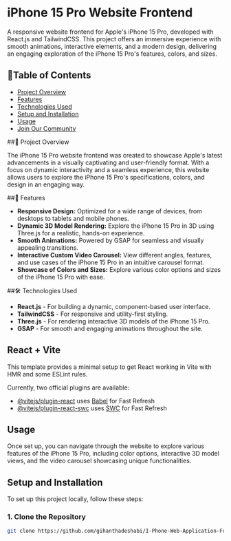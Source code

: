 # iPhone 15 Pro Website Frontend

A responsive website frontend for Apple's iPhone 15 Pro, developed with React.js and TailwindCSS. This project offers an immersive experience with smooth animations, interactive elements, and a modern design, delivering an engaging exploration of the iPhone 15 Pro's features, colors, and sizes.

##  📑Table of Contents

- [Project Overview](#project-overview)
- [Features](#features)
- [Technologies Used](#technologies-used)
- [Setup and Installation](#setup-and-installation)
- [Usage](#usage)
- [Join Our Community](#join-our-community)

##🌄 Project Overview

The iPhone 15 Pro website frontend was created to showcase Apple's latest advancements in a visually captivating and user-friendly format. With a focus on dynamic interactivity and a seamless experience, this website allows users to explore the iPhone 15 Pro's specifications, colors, and design in an engaging way.

##🚀 Features

- **Responsive Design:** Optimized for a wide range of devices, from desktops to tablets and mobile phones.
- **Dynamic 3D Model Rendering:** Explore the iPhone 15 Pro in 3D using Three.js for a realistic, hands-on experience.
- **Smooth Animations:** Powered by GSAP for seamless and visually appealing transitions.
- **Interactive Custom Video Carousel:** View different angles, features, and use cases of the iPhone 15 Pro in an intuitive carousel format.
- **Showcase of Colors and Sizes:** Explore various color options and sizes of the iPhone 15 Pro with ease.

##🛠 Technologies Used

- **React.js** - For building a dynamic, component-based user interface.
- **TailwindCSS** - For responsive and utility-first styling.
- **Three.js** - For rendering interactive 3D models of the iPhone 15 Pro.
- **GSAP** - For smooth and engaging animations throughout the site.
  
## React + Vite

This template provides a minimal setup to get React working in Vite with HMR and some ESLint rules.

Currently, two official plugins are available:

- [@vitejs/plugin-react](https://github.com/vitejs/vite-plugin-react/blob/main/packages/plugin-react/README.md) uses [Babel](https://babeljs.io/) for Fast Refresh
- [@vitejs/plugin-react-swc](https://github.com/vitejs/vite-plugin-react-swc) uses [SWC](https://swc.rs/) for Fast Refresh

## Usage
 Once set up, you can navigate through the website to explore various features of the iPhone 15 Pro, including color options, interactive 3D model views, and the video carousel showcasing unique functionalities.

## Setup and Installation

To set up this project locally, follow these steps:

### 1. Clone the Repository

```bash
git clone https://github.com/gihanthadeshabi/I-Phone-Web-Application-Frontend.git



